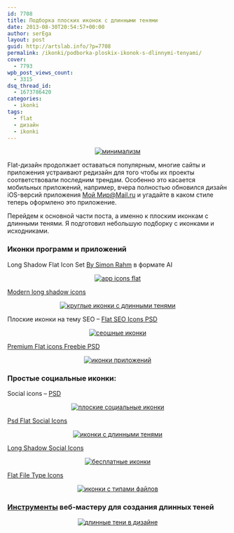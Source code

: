 ```yaml
---
id: 7708
title: Подборка плоских иконок с длинными тенями
date: 2013-08-30T20:54:57+00:00
author: serEga
layout: post
guid: http://artslab.info/?p=7708
permalink: /ikonki/podborka-ploskix-ikonok-s-dlinnymi-tenyami/
cover:
  - 7793
wpb_post_views_count:
  - 3315
dsq_thread_id:
  - 1673786420
categories:
  - ikonki
tags:
  - flat
  - дизайн
  - ikonki
---
```

<center>
  <a href="https://cldup.com/nRjAwf2J0F.jpg"><img src="https://cldup.com/K5fIjjDOpf.jpg" alt="минимализм" class="aligncenter size-medium" /></a>
</center>

Flat-дизайн продолжает оставаться популярным, многие сайты и приложения устраивают редизайн для того чтобы их проекты соответствовали последним трендам. Особенно это касается мобильных приложений, например, вчера полностью обновился дизайн iOS-версий приложения [Мой Мир@Mail.ru](https://itunes.apple.com/ru/app/moj-mir-mail.ru/id598556821) и угадайте в каком стиле теперь оформлено это приложение.

Перейдем к основной части поста, а именно к плоским иконкам с длинными тенями. Я подготовил небольшую подборку с иконками и исходниками.

<!--more-->

### Иконки программ и приложений

Long Shadow Flat Icon Set <a href="http://www.hongkiat.com/blog/long-shadow-flat-icons/" target="_blank">By Simon Rahm</a> в формате AI

<center>
  <a href="https://cldup.com/H6XeliVvjb.jpg"><img src="https://cldup.com/cmr1IZjJGd.jpg" alt="app icons flat" class="aligncenter size-medium wp-image-7790" /></a>
</center>

<a href="http://www.webdesignerdepot.com/2013/08/free-download-modern-long-shadow-icons/" target="_blank">Modern long shadow icons</a>

<center>
  <a href="{{site.img_cdn}}/krugliei_ploskie_ikonki.jpg"><img src="{{site.img_cdn}}/krugliei_ploskie_ikonki-300x243.jpg" alt="круглые иконки с длинными тенями" class="aligncenter size-medium wp-image-7791" srcset="{{site.img_cdn}}/krugliei_ploskie_ikonki-300x243.jpg 300w, {{site.img_cdn}}/krugliei_ploskie_ikonki-1024x832.jpg 1024w, {{site.img_cdn}}/krugliei_ploskie_ikonki.jpg 1564w" sizes="(max-width: 300px) 100vw, 300px" /></a>
</center>

Плоские иконки на тему SEO &#8211; <a href="http://www.webdesignerdepot.com/2013/07/free-download-12-flat-seo-icons/" target="_blank">Flat SEO Icons PSD</a>

<center>
  <a href="{{site.img_cdn}}/flat_seo_icons.jpg"><img src="{{site.img_cdn}}/flat_seo_icons-266x300.jpg" alt="сеошные иконки" class="aligncenter size-medium wp-image-7789" srcset="{{site.img_cdn}}/flat_seo_icons-266x300.jpg 266w, {{site.img_cdn}}/flat_seo_icons-909x1024.jpg 909w, {{site.img_cdn}}/flat_seo_icons.jpg 1564w" sizes="(max-width: 266px) 100vw, 266px" /></a>
</center>

[Premium Flat icons Freebie PSD](http://dribbble.com/shots/1216255-Premium-Flat-icons-Freebie)

<center>
  <a href="{{site.img_cdn}}/prilozheniya_ios_flat.png"><img src="{{site.img_cdn}}/prilozheniya_ios_flat-300x225.png" alt="иконки приложений" class="aligncenter size-medium wp-image-7801" srcset="{{site.img_cdn}}/prilozheniya_ios_flat-300x225.png 300w, {{site.img_cdn}}/prilozheniya_ios_flat.png 400w" sizes="(max-width: 300px) 100vw, 300px" /></a>
</center>

### Простые социальные иконки:

Social icons &#8211; <a href="http://dribbble.com/shots/1114918-Social-icons-freebie" target="_blank">PSD</a>

<center>
  <a href="{{site.img_cdn}}/socialnie_ikonki_flat.png"><img src="{{site.img_cdn}}/socialnie_ikonki_flat-300x225.png" alt="плоские социальные иконки" class="aligncenter size-medium wp-image-7786" srcset="{{site.img_cdn}}/socialnie_ikonki_flat-300x225.png 300w, {{site.img_cdn}}/socialnie_ikonki_flat.png 400w" sizes="(max-width: 300px) 100vw, 300px" /></a>
</center>

<a href="http://www.pixeden.com/social-icons/psd-flat-social-icons" target="_blank">Psd Flat Social Icons</a>

<center>
  <a href="{{site.img_cdn}}/social_flat_icons.jpg"><img src="{{site.img_cdn}}/social_flat_icons-300x159.jpg" alt="иконки с длинными тенями" class="aligncenter size-medium wp-image-7787" srcset="{{site.img_cdn}}/social_flat_icons-300x159.jpg 300w, {{site.img_cdn}}/social_flat_icons.jpg 640w" sizes="(max-width: 300px) 100vw, 300px" /></a>
</center>

<a href="http://dribbble.com/shots/1161858-Long-Shadow-Social-Icons" target="_blank">Long Shadow Social Icons</a>

<center>
  <a href="{{site.img_cdn}}/long-shadow-dribbble_1x.png"><img src="{{site.img_cdn}}/long-shadow-dribbble_1x-300x225.png" alt="бесплатные иконки" class="aligncenter size-medium wp-image-7788" srcset="{{site.img_cdn}}/long-shadow-dribbble_1x-300x225.png 300w, {{site.img_cdn}}/long-shadow-dribbble_1x.png 400w" sizes="(max-width: 300px) 100vw, 300px" /></a>
</center>

<a href="http://www.webiconset.com/file-type-icons/" target="_blank">Flat File Type Icons</a>

<center>
  <a href="{{site.img_cdn}}/File_Type_Icons___File_Extension_Icons_for_Download.png"><img src="{{site.img_cdn}}/File_Type_Icons___File_Extension_Icons_for_Download-300x245.png" alt="иконки с типами файлов" class="aligncenter size-medium wp-image-7802" srcset="{{site.img_cdn}}/File_Type_Icons___File_Extension_Icons_for_Download-300x245.png 300w, {{site.img_cdn}}/File_Type_Icons___File_Extension_Icons_for_Download.png 565w" sizes="(max-width: 300px) 100vw, 300px" /></a>
</center>

### [Инструменты](http://artslab.info/podborki/generatory-dlinnyx-tenej/ "Генераторы длинных теней") веб-мастеру для создания длинных теней

<center>
  <a href="{{site.img_cdn}}/Long_Shadows_Generator_-_by_Juani.png"><img src="{{site.img_cdn}}/Long_Shadows_Generator_-_by_Juani-300x169.png" alt="длинные тени в дизайне" class="aligncenter size-medium wp-image-7258" srcset="{{site.img_cdn}}/Long_Shadows_Generator_-_by_Juani-300x169.png 300w, {{site.img_cdn}}/Long_Shadows_Generator_-_by_Juani-1024x577.png 1024w, {{site.img_cdn}}/Long_Shadows_Generator_-_by_Juani.png 1079w" sizes="(max-width: 300px) 100vw, 300px" /></a>
</center>